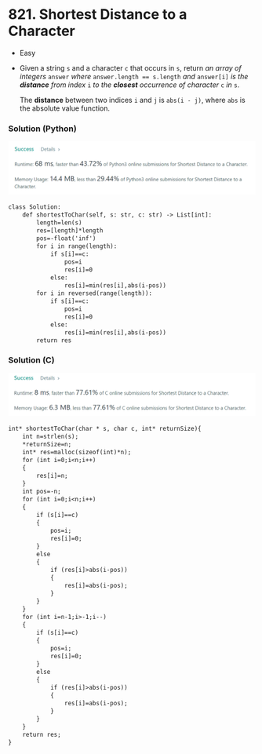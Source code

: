 # 821. Shortest Distance to a Character

* Easy
*   Given a string `s` and a character `c` that occurs in `s`, return _an array of integers_ `answer` _where_ `answer.length == s.length` _and_ `answer[i]` _is the **distance** from index_ `i` _to the **closest** occurrence of character_ `c` _in_ `s`.

    The **distance** between two indices `i` and `j` is `abs(i - j)`, where `abs` is the absolute value function.

### Solution (Python)

![](<.gitbook/assets/image (1).png>)

```
class Solution:
    def shortestToChar(self, s: str, c: str) -> List[int]:
        length=len(s)
        res=[length]*length
        pos=-float('inf')
        for i in range(length):
            if s[i]==c:
                pos=i
                res[i]=0
            else:
                res[i]=min(res[i],abs(i-pos))
        for i in reversed(range(length)):
            if s[i]==c:
                pos=i
                res[i]=0
            else:
                res[i]=min(res[i],abs(i-pos))      
        return res
```

### Solution (C)

![](<.gitbook/assets/image (7) (1).png>)

```
int* shortestToChar(char * s, char c, int* returnSize){
    int n=strlen(s);
    *returnSize=n;
    int* res=malloc(sizeof(int)*n);
    for (int i=0;i<n;i++)
    {
        res[i]=n;
    }
    int pos=-n;
    for (int i=0;i<n;i++)
    {
        if (s[i]==c)
        {
            pos=i;
            res[i]=0;
        }
        else
        {
            if (res[i]>abs(i-pos))
            {
                res[i]=abs(i-pos);
            }
        }
    }
    for (int i=n-1;i>-1;i--)
    {
        if (s[i]==c)
        {
            pos=i;
            res[i]=0;
        }
        else
        {
            if (res[i]>abs(i-pos))
            {
                res[i]=abs(i-pos);
            }
        }
    }
    return res;
}
```
